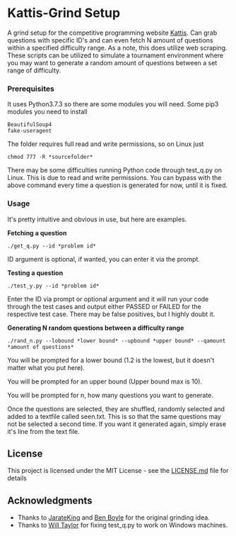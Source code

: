 # Kattis-Grind Setup
A grind setup for the competitive programming website [Kattis](https://open.kattis.com). Can grab questions with specific ID's and can even fetch N amount of questions within a specified difficulty range.
As a note, this does utilize web scraping. 
These scripts can be utilized to simulate a tournament environment where you may want to generate a random amount of questions between a set range of difficulty.

### Prerequisites
It uses Python3.7.3 so there are some modules you will need.
Some pip3 modules you need to install
```
BeautifulSoup4
fake-useragent
```
The folder requires full read and write permissions, so on Linux just 
```
chmod 777 -R *sourcefolder*
```
There may be some difficulties running Python code through test_q.py on Linux. This is due to read and write permissions. You can bypass with the above command every time a question is generated for now, until it is fixed.

### Usage
It's pretty intuitive and obvious in use, but here are examples.

**Fetching a question**
```
./get_q.py --id *problem id*
```
ID argument is optional, if wanted, you can enter it via the prompt.

**Testing a question**
```
./test_y.py --id *problem id*
```
Enter the ID via prompt or optional argument and it will run your code through the test cases and output either PASSED or FAILED for the respective test case. There may be false positives, but I highly doubt it.

**Generating N random questions between a difficulty range**
```
./rand_n.py --lobound *lower bound* --upbound *upper bound* --qamount *amount of questions*
```
You will be prompted for a lower bound (1.2 is the lowest, but it doesn't matter what you put here).

You will be prompted for an upper bound (Upper bound max is 10).

You will be prompted for n, how many questions you want to generate.

Once the questions are selected, they are shuffled, randomly selected and added to a textfile called seen.txt. This is so that the same questions may not be selected a second time. If you want it generated again, simply erase it's line from the text file.

## License
This project is licensed under the MIT License - see the [LICENSE.md](LICENSE) file for details

## Acknowledgments
* Thanks to [JarateKing](https://github.com/JarateKing) and [Ben Boyle](https://github.com/benbdevd) for the original grinding idea.
* Thanks to [Will Taylor](https://github.com/wtaylor17) for fixing test_q.py to work on Windows machines.
